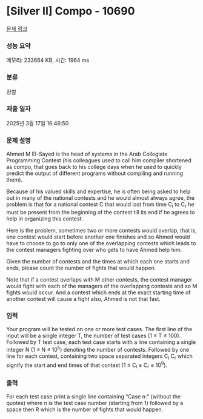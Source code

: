 # [Silver II] Compo - 10690 

[문제 링크](https://www.acmicpc.net/problem/10690) 

### 성능 요약

메모리: 233664 KB, 시간: 1964 ms

### 분류

정렬

### 제출 일자

2025년 3월 17일 16:46:50

### 문제 설명

<p>Ahmed M El-Sayed is the head of systems in the Arab Collegiate Programming Contest (his colleagues used to call him compiler shortened as compo, that goes back to his college days when he used to quickly predict the output of different programs without compiling and running them).</p>

<p>Because of his valued skills and expertise, he is often being asked to help out in many of the national contests and he would almost always agree, the problem is that for a national contest C that would last from time C<sub>l</sub> to C<sub>r</sub> he must be present from the beginning of the contest till its end if he agrees to help in organizing this contest.</p>

<p>Here is the problem, sometimes two or more contests would overlap, that is, one contest would start before another one finishes and so Ahmed would have to choose to go to only one of the overlapping contests which leads to the contest managers fighting over who gets to have Ahmed help him.</p>

<p>Given the number of contests and the times at which each one starts and ends, please count the number of fights that would happen.</p>

<p>Note that if a contest overlaps with M other contests, the contest manager would fight with each of the managers of the overlapping contests and so M fights would occur. And a contest which ends at the exact starting time of another contest will cause a fight also, Ahmed is not that fast.</p>

### 입력 

 <p>Your program will be tested on one or more test cases. The first line of the input will be a single integer T, the number of test cases (1 ≤ T ≤ 100). Followed by T test case, each test case starts with a line containing a single integer N (1 ≤ N ≤ 10<sup>5</sup>) denoting the number of contests. Followed by one line for each contest, containing two space separated integers C<sub>l</sub> C<sub>r</sub> which signify the start and end times of that contest (1 ≤ C<sub>l</sub> ≤ C<sub>r</sub> ≤ 10<sup>9</sup>).</p>

### 출력 

 <p>For each test case print a single line containing “Case n:” (without the quotes) where n is the test case number (starting from 1) followed by a space then R which is the number of fights that would happen.</p>

